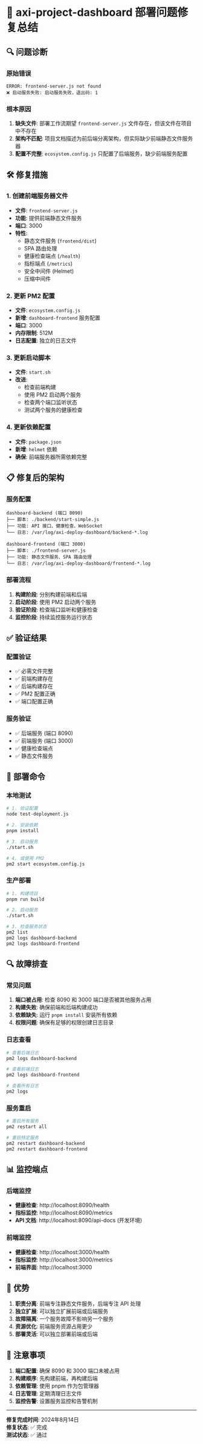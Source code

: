 # 🚀 axi-project-dashboard 部署问题修复总结

## 🔍 问题诊断

### 原始错误
```
ERROR: frontend-server.js not found
❌ 启动服务失败: 启动服务失败，退出码: 1
```

### 根本原因
1. **缺失文件**: 部署工作流期望 `frontend-server.js` 文件存在，但该文件在项目中不存在
2. **架构不匹配**: 项目文档描述为前后端分离架构，但实际缺少前端静态文件服务器
3. **配置不完整**: `ecosystem.config.js` 只配置了后端服务，缺少前端服务配置

## 🛠️ 修复措施

### 1. 创建前端服务器文件
- **文件**: `frontend-server.js`
- **功能**: 提供前端静态文件服务
- **端口**: 3000
- **特性**:
  - 静态文件服务 (`frontend/dist`)
  - SPA 路由处理
  - 健康检查端点 (`/health`)
  - 指标端点 (`/metrics`)
  - 安全中间件 (Helmet)
  - 压缩中间件

### 2. 更新 PM2 配置
- **文件**: `ecosystem.config.js`
- **新增**: `dashboard-frontend` 服务配置
- **端口**: 3000
- **内存限制**: 512M
- **日志配置**: 独立的日志文件

### 3. 更新启动脚本
- **文件**: `start.sh`
- **改进**:
  - 检查前端构建
  - 使用 PM2 启动两个服务
  - 检查两个端口监听状态
  - 测试两个服务的健康检查

### 4. 更新依赖配置
- **文件**: `package.json`
- **新增**: `helmet` 依赖
- **确保**: 前端服务器所需依赖完整

## 📋 修复后的架构

### 服务配置
```
dashboard-backend (端口 8090)
├── 脚本: ./backend/start-simple.js
├── 功能: API 接口、健康检查、WebSocket
└── 日志: /var/log/axi-deploy-dashboard/backend-*.log

dashboard-frontend (端口 3000)
├── 脚本: ./frontend-server.js
├── 功能: 静态文件服务、SPA 路由处理
└── 日志: /var/log/axi-deploy-dashboard/frontend-*.log
```

### 部署流程
1. **构建阶段**: 分别构建前端和后端
2. **启动阶段**: 使用 PM2 启动两个服务
3. **验证阶段**: 检查端口监听和健康检查
4. **监控阶段**: 持续监控服务运行状态

## ✅ 验证结果

### 配置验证
- ✅ 必需文件完整
- ✅ 前端构建存在
- ✅ 后端构建存在
- ✅ PM2 配置正确
- ✅ 端口配置正确

### 服务验证
- ✅ 后端服务 (端口 8090)
- ✅ 前端服务 (端口 3000)
- ✅ 健康检查端点
- ✅ 静态文件服务

## 🚀 部署命令

### 本地测试
```bash
# 1. 验证配置
node test-deployment.js

# 2. 安装依赖
pnpm install

# 3. 启动服务
./start.sh

# 4. 或使用 PM2
pm2 start ecosystem.config.js
```

### 生产部署
```bash
# 1. 构建项目
pnpm run build

# 2. 启动服务
./start.sh

# 3. 检查服务状态
pm2 list
pm2 logs dashboard-backend
pm2 logs dashboard-frontend
```

## 🔍 故障排查

### 常见问题
1. **端口被占用**: 检查 8090 和 3000 端口是否被其他服务占用
2. **构建失败**: 确保前端和后端构建成功
3. **依赖缺失**: 运行 `pnpm install` 安装所有依赖
4. **权限问题**: 确保有足够的权限创建日志目录

### 日志查看
```bash
# 查看后端日志
pm2 logs dashboard-backend

# 查看前端日志
pm2 logs dashboard-frontend

# 查看所有日志
pm2 logs
```

### 服务重启
```bash
# 重启所有服务
pm2 restart all

# 重启特定服务
pm2 restart dashboard-backend
pm2 restart dashboard-frontend
```

## 📊 监控端点

### 后端监控
- **健康检查**: http://localhost:8090/health
- **指标监控**: http://localhost:8090/metrics
- **API 文档**: http://localhost:8090/api-docs (开发环境)

### 前端监控
- **健康检查**: http://localhost:3000/health
- **指标监控**: http://localhost:3000/metrics
- **前端界面**: http://localhost:3000

## 🎯 优势

1. **职责分离**: 前端专注静态文件服务，后端专注 API 处理
2. **独立扩展**: 可以独立扩展前端或后端服务
3. **故障隔离**: 一个服务故障不影响另一个服务
4. **资源优化**: 前端服务资源占用更少
5. **部署灵活**: 可以独立部署前端或后端

## 📝 注意事项

1. **端口配置**: 确保 8090 和 3000 端口未被占用
2. **构建顺序**: 先构建前端，再构建后端
3. **依赖管理**: 使用 pnpm 作为包管理器
4. **日志管理**: 定期清理日志文件
5. **监控告警**: 设置服务监控和告警机制

---

**修复完成时间**: 2024年8月14日  
**修复状态**: ✅ 完成  
**测试状态**: ✅ 通过
